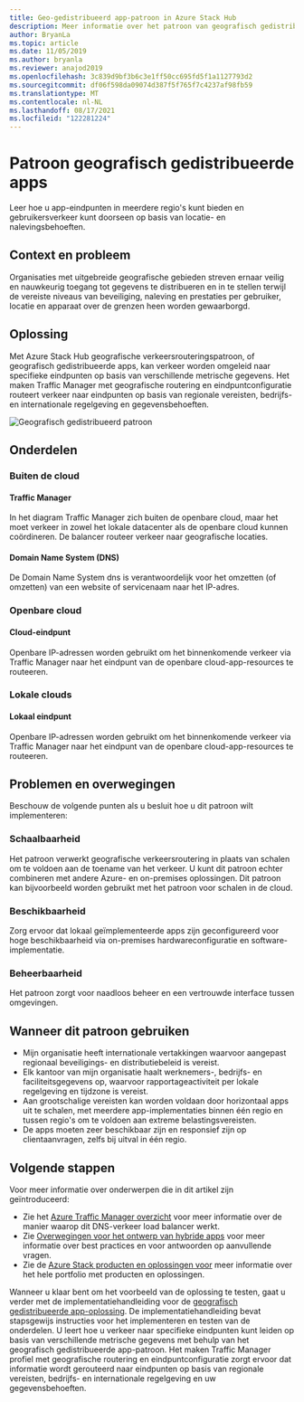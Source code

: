 ```yaml
---
title: Geo-gedistribueerd app-patroon in Azure Stack Hub
description: Meer informatie over het patroon van geografisch gedistribueerde apps voor de intelligente rand met behulp van Azure en Azure Stack Hub.
author: BryanLa
ms.topic: article
ms.date: 11/05/2019
ms.author: bryanla
ms.reviewer: anajod2019
ms.openlocfilehash: 3c839d9bf3b6c3e1ff50cc695fd5f1a1127793d2
ms.sourcegitcommit: df06f598da09074d387f5f765f7c4237af98fb59
ms.translationtype: MT
ms.contentlocale: nl-NL
ms.lasthandoff: 08/17/2021
ms.locfileid: "122281224"
---
```

# <a name="geo-distributed-app-pattern"></a>Patroon geografisch gedistribueerde apps

Leer hoe u app-eindpunten in meerdere regio's kunt bieden en gebruikersverkeer kunt doorseen op basis van locatie- en nalevingsbehoeften.

## <a name="context-and-problem"></a>Context en probleem

Organisaties met uitgebreide geografische gebieden streven ernaar veilig en nauwkeurig toegang tot gegevens te distribueren en in te stellen terwijl de vereiste niveaus van beveiliging, naleving en prestaties per gebruiker, locatie en apparaat over de grenzen heen worden gewaarborgd.

## <a name="solution"></a>Oplossing

Met Azure Stack Hub geografische verkeersrouteringspatroon, of geografisch gedistribueerde apps, kan verkeer worden omgeleid naar specifieke eindpunten op basis van verschillende metrische gegevens. Het maken Traffic Manager met geografische routering en eindpuntconfiguratie routeert verkeer naar eindpunten op basis van regionale vereisten, bedrijfs- en internationale regelgeving en gegevensbehoeften.

![Geografisch gedistribueerd patroon](media/pattern-geo-distributed/geo-distribution.png)

## <a name="components"></a>Onderdelen

### <a name="outside-the-cloud"></a>Buiten de cloud

#### <a name="traffic-manager"></a>Traffic Manager

In het diagram Traffic Manager zich buiten de openbare cloud, maar het moet verkeer in zowel het lokale datacenter als de openbare cloud kunnen coördineren. De balancer routeer verkeer naar geografische locaties.

#### <a name="domain-name-system-dns"></a>Domain Name System (DNS)

De Domain Name System dns is verantwoordelijk voor het omzetten (of omzetten) van een website of servicenaam naar het IP-adres.

### <a name="public-cloud"></a>Openbare cloud

#### <a name="cloud-endpoint"></a>Cloud-eindpunt

Openbare IP-adressen worden gebruikt om het binnenkomende verkeer via Traffic Manager naar het eindpunt van de openbare cloud-app-resources te routeeren.  

### <a name="local-clouds"></a>Lokale clouds

#### <a name="local-endpoint"></a>Lokaal eindpunt

Openbare IP-adressen worden gebruikt om het binnenkomende verkeer via Traffic Manager naar het eindpunt van de openbare cloud-app-resources te routeeren.

## <a name="issues-and-considerations"></a>Problemen en overwegingen

Beschouw de volgende punten als u besluit hoe u dit patroon wilt implementeren:

### <a name="scalability"></a>Schaalbaarheid

Het patroon verwerkt geografische verkeersroutering in plaats van schalen om te voldoen aan de toename van het verkeer. U kunt dit patroon echter combineren met andere Azure- en on-premises oplossingen. Dit patroon kan bijvoorbeeld worden gebruikt met het patroon voor schalen in de cloud.

### <a name="availability"></a>Beschikbaarheid

Zorg ervoor dat lokaal geïmplementeerde apps zijn geconfigureerd voor hoge beschikbaarheid via on-premises hardwareconfiguratie en software-implementatie.

### <a name="manageability"></a>Beheerbaarheid

Het patroon zorgt voor naadloos beheer en een vertrouwde interface tussen omgevingen.

## <a name="when-to-use-this-pattern"></a>Wanneer dit patroon gebruiken

- Mijn organisatie heeft internationale vertakkingen waarvoor aangepast regionaal beveiligings- en distributiebeleid is vereist.
- Elk kantoor van mijn organisatie haalt werknemers-, bedrijfs- en faciliteitsgegevens op, waarvoor rapportageactiviteit per lokale regelgeving en tijdzone is vereist.
- Aan grootschalige vereisten kan worden voldaan door horizontaal apps uit te schalen, met meerdere app-implementaties binnen één regio en tussen regio's om te voldoen aan extreme belastingsvereisten.
- De apps moeten zeer beschikbaar zijn en responsief zijn op clientaanvragen, zelfs bij uitval in één regio.

## <a name="next-steps"></a>Volgende stappen

Voor meer informatie over onderwerpen die in dit artikel zijn geïntroduceerd:

- Zie het [Azure Traffic Manager overzicht](/azure/traffic-manager/traffic-manager-overview) voor meer informatie over de manier waarop dit DNS-verkeer load balancer werkt.
- Zie [Overwegingen voor het ontwerp van hybride apps](overview-app-design-considerations.md) voor meer informatie over best practices en voor antwoorden op aanvullende vragen.
- Zie de [Azure Stack producten en oplossingen voor](/azure-stack) meer informatie over het hele portfolio met producten en oplossingen.

Wanneer u klaar bent om het voorbeeld van de oplossing te testen, gaat u verder met de implementatiehandleiding voor de [geografisch gedistribueerde app-oplossing](/azure/architecture/hybrid/deployments/solution-deployment-guide-geo-distributed). De implementatiehandleiding bevat stapsgewijs instructies voor het implementeren en testen van de onderdelen. U leert hoe u verkeer naar specifieke eindpunten kunt leiden op basis van verschillende metrische gegevens met behulp van het geografisch gedistribueerde app-patroon. Het maken Traffic Manager profiel met geografische routering en eindpuntconfiguratie zorgt ervoor dat informatie wordt gerouteerd naar eindpunten op basis van regionale vereisten, bedrijfs- en internationale regelgeving en uw gegevensbehoeften.